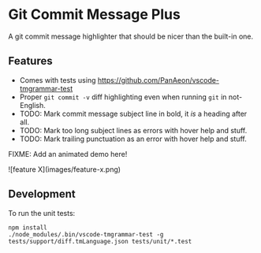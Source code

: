 # Git Commit Message Plus

A git commit message highlighter that should be nicer than the built-in one.

## Features

* Comes with tests using <https://github.com/PanAeon/vscode-tmgrammar-test>
* Proper `git commit -v` diff highlighting even when running `git` in
  not-English.
* TODO: Mark commit message subject line in bold, it *is* a heading after all.
* TODO: Mark too long subject lines as errors with hover help and stuff.
* TODO: Mark trailing punctuation as an error with hover help and stuff.

FIXME: Add an animated demo here!

\!\[feature X\]\(images/feature-x.png\)

## Development

To run the unit tests:
```
npm install
./node_modules/.bin/vscode-tmgrammar-test -g tests/support/diff.tmLanguage.json tests/unit/*.test
```

